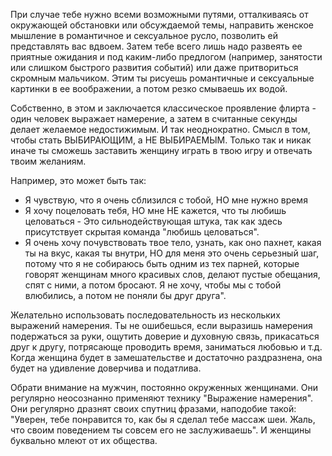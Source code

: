 При случае тебе нужно всеми возможными путями, отталкиваясь от окружающей обстановки или обсуждаемой темы, направить женское мышление в романтичное и сексуальное русло, позволить ей представлять вас вдвоем. Затем тебе всего лишь надо развеять ее приятные ожидания и под каким-либо предлогом (например, занятости или слишком быстрого развития событий) или даже притвориться скромным мальчиком. Этим ты рисуешь романтичные и сексуальные картинки в ее воображении, а потом резко смываешь их водой.

Собственно, в этом и заключается классическое проявление флирта - один человек выражает намерение, а затем в считанные секунды делает желаемое недостижимым. И так неоднократно. Смысл в том, чтобы стать ВЫБИРАЮЩИМ, а НЕ ВЫБИРАЕМЫМ. Только так и никак иначе ты сможешь заставить женщину играть в твою игру и отвечать твоим желаниям.

Например, это может быть так:
* Я чувствую, что я очень сблизился с тобой, НО мне нужно время
* Я хочу поцеловать тебя, НО мне НЕ кажется, что ты любишь целоваться - Это сильнодействующая штука, так как здесь присутствует скрытая команда "любишь целоваться".
* Я очень хочу почувствовать твое тело, узнать, как оно пахнет, какая ты на вкус, какая ты внутри, НО для меня это очень серьезный шаг, потому что я не собираюсь быть одним из тех парней, которые говорят женщинам много красивых слов, делают пустые обещания, спят с ними, а потом бросают. Я не хочу, чтобы мы с тобой влюбились, а потом не поняли бы друг друга".

Желательно использовать последовательность из нескольких выражений намерения. Ты не ошибешься, если выразишь намерения подержаться за руки, ощутить доверие и духовную связь, прикасаться друг к другу, потрясающе проводить время, заниматься любовью и т.д. Когда женщина будет в замешательстве и достаточно раздразнена, она будет на удивление доверчива и податлива.

Обрати внимание на мужчин, постоянно окруженных женщинами. Они регулярно неосознанно применяют технику "Выражение намерения". Они регулярно дразнят своих спутниц фразами, наподобие такой: "Уверен, тебе понравится то, как бы я сделал тебе массаж шеи. Жаль, что своим поведением ты совсем его не заслуживаешь". И женщины буквально млеют от их общества.